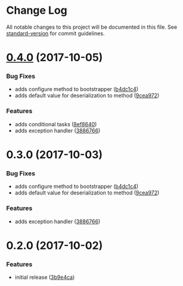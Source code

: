 # Change Log

All notable changes to this project will be documented in this file. See [standard-version](https://github.com/conventional-changelog/standard-version) for commit guidelines.

<a name="0.4.0"></a>
# [0.4.0](https://github.com/devdigital/AutofacBoot/compare/v0.2.0...v0.4.0) (2017-10-05)


### Bug Fixes

* adds configure method to bootstrapper ([b4dc1c4](https://github.com/devdigital/AutofacBoot/commit/b4dc1c4))
* adds default value for deserialization to method ([9cea972](https://github.com/devdigital/AutofacBoot/commit/9cea972))


### Features

* adds conditional tasks ([8ef8640](https://github.com/devdigital/AutofacBoot/commit/8ef8640))
* adds exception handler ([3886766](https://github.com/devdigital/AutofacBoot/commit/3886766))



<a name="0.3.0"></a>
# 0.3.0 (2017-10-03)


### Bug Fixes

* adds configure method to bootstrapper ([b4dc1c4](https://github.com/devdigital/AutofacBoot/commit/b4dc1c4))
* adds default value for deserialization to method ([9cea972](https://github.com/devdigital/AutofacBoot/commit/9cea972))


### Features

* adds exception handler ([3886766](https://github.com/devdigital/AutofacBoot/commit/3886766))

<a name="0.2.0"></a>
# 0.2.0 (2017-10-02)


### Features

* initial release ([3b9e4ca](https://github.com/devdigital/AutofacBoot/commit/3b9e4ca))
